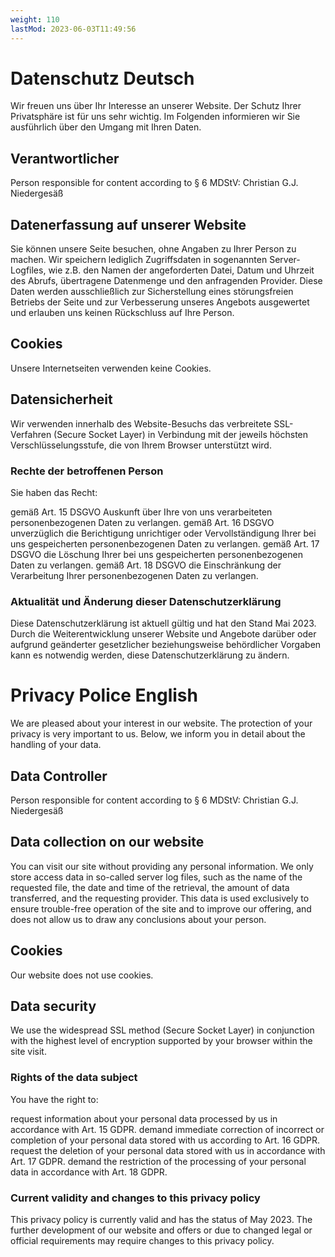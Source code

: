 ```yaml
---
weight: 110
lastMod: 2023-06-03T11:49:56
---
```


# Datenschutz Deutsch


Wir freuen uns über Ihr Interesse an unserer Website. Der Schutz Ihrer Privatsphäre ist für uns sehr wichtig. Im Folgenden informieren wir Sie ausführlich über den Umgang mit Ihren Daten.

## Verantwortlicher

Person responsible for content according to § 6 MDStV: Christian G.J. Niedergesäß

## Datenerfassung auf unserer Website

Sie können unsere Seite besuchen, ohne Angaben zu Ihrer Person zu machen. Wir speichern lediglich Zugriffsdaten in sogenannten Server-Logfiles, wie z.B. den Namen der angeforderten Datei, Datum und Uhrzeit des Abrufs, übertragene Datenmenge und den anfragenden Provider. Diese Daten werden ausschließlich zur Sicherstellung eines störungsfreien Betriebs der Seite und zur Verbesserung unseres Angebots ausgewertet und erlauben uns keinen Rückschluss auf Ihre Person.

## Cookies

Unsere Internetseiten verwenden keine Cookies.

## Datensicherheit

Wir verwenden innerhalb des Website-Besuchs das verbreitete SSL-Verfahren (Secure Socket Layer) in Verbindung mit der jeweils höchsten Verschlüsselungsstufe, die von Ihrem Browser unterstützt wird.

### Rechte der betroffenen Person

Sie haben das Recht:

gemäß Art. 15 DSGVO Auskunft über Ihre von uns verarbeiteten personenbezogenen Daten zu verlangen.
gemäß Art. 16 DSGVO unverzüglich die Berichtigung unrichtiger oder Vervollständigung Ihrer bei uns gespeicherten  personenbezogenen Daten zu verlangen.
gemäß Art. 17 DSGVO die Löschung Ihrer bei uns gespeicherten personenbezogenen Daten zu verlangen.
gemäß Art. 18 DSGVO die Einschränkung der Verarbeitung Ihrer personenbezogenen Daten zu verlangen.

### Aktualität und Änderung dieser Datenschutzerklärung

Diese Datenschutzerklärung ist aktuell gültig und hat den Stand Mai 2023. Durch die Weiterentwicklung unserer Website und Angebote darüber oder aufgrund geänderter gesetzlicher beziehungsweise behördlicher Vorgaben kann es notwendig werden, diese Datenschutzerklärung zu ändern.

# Privacy Police English

We are pleased about your interest in our website. The protection of your privacy is very important to us. Below, we inform you in detail about the handling of your data.

## Data Controller

Person responsible for content according to § 6 MDStV: Christian G.J. Niedergesäß

## Data collection on our website

You can visit our site without providing any personal information. We only store access data in so-called server log files, such as the name of the requested file, the date and time of the retrieval, the amount of data transferred, and the requesting provider. This data is used exclusively to ensure trouble-free operation of the site and to improve our offering, and does not allow us to draw any conclusions about your person.

## Cookies

Our website does not use cookies.

## Data security

We use the widespread SSL method (Secure Socket Layer) in 
conjunction with the highest level of encryption supported 
by your browser within the site visit.

### Rights of the data subject

You have the right to:

request information about your personal data processed by us in accordance with Art. 15 GDPR.
demand immediate correction of incorrect or completion of your personal data stored with us according to Art. 16 GDPR.
request the deletion of your personal data stored with us in accordance with Art. 17 GDPR.
demand the restriction of the processing of your personal data in accordance with Art. 18 GDPR.

### Current validity and changes to this privacy policy

This privacy policy is currently valid and has the status of May 2023. The further development of our website and offers or due to changed legal or official requirements may require changes to this privacy policy.

